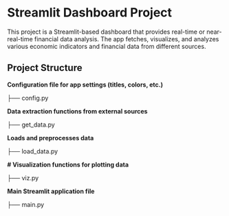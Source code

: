 # Streamlit Dashboard Project

This project is a Streamlit-based dashboard that provides real-time or near-real-time financial data analysis. The app fetches, visualizes, and analyzes various economic indicators and financial data from different sources.

## Project Structure

**Configuration file for app settings (titles, colors, etc.)**

├── config.py 

**Data extraction functions from external sources**

├── get_data.py


**Loads and preprocesses data** 

├── load_data.py 


 **# Visualization functions for plotting data**

├── viz.py


**Main Streamlit application file**

├── main.py




